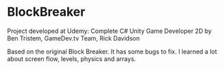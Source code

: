 # BlockBreaker
Project developed at Udemy: Complete C# Unity Game Developer 2D by Ben Tristem, GameDev.tv Team, Rick Davidson

Based on the original Block Breaker. It has some bugs to fix. I learned a lot about screen flow, levels, physics and arrays.
